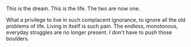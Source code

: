 This is the dream. This is the life. The two are now one.

What a privilege to live in such complacent ignorance, to
ignore all the old problems of life. Living in itself is such pain.
The endless, monotonous, everyday struggles are no longer present.
I don't have to push those boulders.
